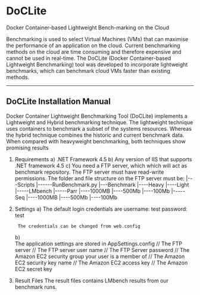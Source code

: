 # DoCLite
Docker Container-based Lightweight Bench-marking on the Cloud

Benchmarking is used to select Virtual Machines (VMs) that can maximise the performance of an application on the cloud. Current benchmarking methods on the cloud are time consuming and therefore expensive and cannot be used in real-time. The DoCLite (Docker Container-based Lightweight Benchmarking) tool was developed to incorporate lightweight benchmarks, which can benchmark cloud VMs faster than existing methods.


-----------------------------------------------------------
DoCLite Installation Manual
-----------------------------------------------------------
 Docker Container Lightweight Benchmarking Tool (DoCLite) implements a Lightweight and Hybrid benchmarking 
 technique. The lightweight technique uses containers to benchmark a subset of the systems resources. Whereas 
 the hybrid technique combines the historic and current benchmark data. When compared with heavyweight 
 benchmarking, both techniques show promising results


1) Requirements
	a) .NET Framework 4.5
	b) Any version of IIS that supports .NET framework 4.5
	c) You need a FTP server, which which will act as benchmark repository. The FTP server must have read-write permissions.
	   The folder and file structure on the FTP server must be:
			|---Scripts
				|------RunBenchmark.py
			|---Benchmark
				|----Heavy
				|----Light
					 |-----LMbench
						   |-----Parr
								 |----1000MB
								 |----500Mb
								 |----100Mb
						   |-----Seq
								 |----1000MB
								 |----500Mb
								 |----100Mb

2) Settings
	a) 
		The default login credentials  are
		username: test
		password: test
		
		The credentials can be changed from web.config
	b) 	
		The application settings are stored in AppSettings.config
			<add key="FTPServer" value="54.68.62.95" />    // The FTP server
			<add key="FtpUser" value="ftpadmin" />	       // The FTP server user name 
			<add key="FtpPassword" value="123" />	       // The FTP Server password
			<add key="securitygroup" value="launch-wizard-5" />  // The Amazon EC2 security group your user is a member of
			<add key="keyname" value="" />		// The Amazon EC2 security key name
			<add key="AccessKey" value="" />	// The Amazon EC2 access key
			<add key="SecretKey" value="" />    	// The Amazon EC2 secret key
			
3) Result Files
	The result files contains LMbench results from our benchmark runs.
